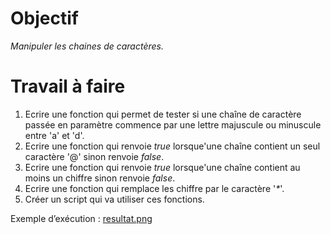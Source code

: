 # Objectif
_Manipuler les chaines de caractères._

# Travail à faire
1) Ecrire une fonction qui permet de tester si une chaîne de caractère passée en paramètre commence par une lettre majuscule ou minuscule entre 'a' et 'd'.
2) Ecrire une fonction qui renvoie _true_ lorsque'une chaîne contient un seul caractère '@' sinon renvoie _false_.
3) Ecrire une fonction qui renvoie _true_ lorsque'une chaîne contient au moins un chiffre sinon renvoie _false_.
4) Ecrire une fonction qui remplace les chiffre par le caractère '_*_'.
5) Créer un script qui va utiliser ces fonctions.

Exemple d’exécution : 
[resultat.png](resultat.png)
